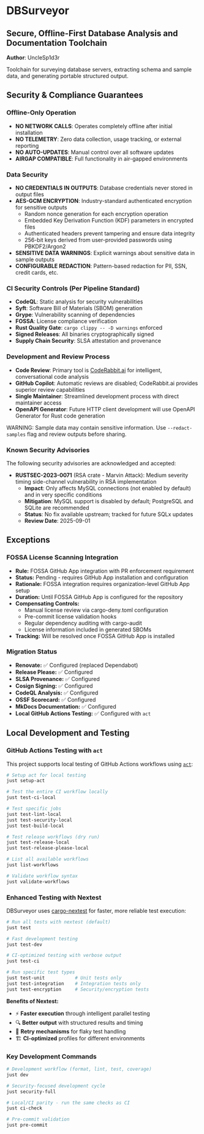 # DBSurveyor

## Secure, Offline-First Database Analysis and Documentation Toolchain

**Author**: UncleSp1d3r

Toolchain for surveying database servers, extracting schema and sample data, and generating portable structured output.

## Security & Compliance Guarantees

### Offline-Only Operation

- **NO NETWORK CALLS**: Operates completely offline after initial installation
- **NO TELEMETRY**: Zero data collection, usage tracking, or external reporting
- **NO AUTO-UPDATES**: Manual control over all software updates
- **AIRGAP COMPATIBLE**: Full functionality in air-gapped environments

### Data Security

- **NO CREDENTIALS IN OUTPUTS**: Database credentials never stored in output files
- **AES-GCM ENCRYPTION**: Industry-standard authenticated encryption for sensitive outputs
  - Random nonce generation for each encryption operation
  - Embedded Key Derivation Function (KDF) parameters in encrypted files
  - Authenticated headers prevent tampering and ensure data integrity
  - 256-bit keys derived from user-provided passwords using PBKDF2/Argon2
- **SENSITIVE DATA WARNINGS**: Explicit warnings about sensitive data in sample outputs
- **CONFIGURABLE REDACTION**: Pattern-based redaction for PII, SSN, credit cards, etc.

### CI Security Controls (Per Pipeline Standard)

- **CodeQL**: Static analysis for security vulnerabilities
- **Syft**: Software Bill of Materials (SBOM) generation
- **Grype**: Vulnerability scanning of dependencies
- **FOSSA**: License compliance verification
- **Rust Quality Gate**: `cargo clippy -- -D warnings` enforced
- **Signed Releases**: All binaries cryptographically signed
- **Supply Chain Security**: SLSA attestation and provenance

### Development and Review Process

- **Code Review**: Primary tool is [CodeRabbit.ai](https://coderabbit.ai) for intelligent, conversational code analysis
- **GitHub Copilot**: Automatic reviews are disabled; CodeRabbit.ai provides superior review capabilities
- **Single Maintainer**: Streamlined development process with direct maintainer access
- **OpenAPI Generator**: Future HTTP client development will use OpenAPI Generator for Rust code generation

WARNING: Sample data may contain sensitive information. Use `--redact-samples` flag and review outputs before sharing.

### Known Security Advisories

The following security advisories are acknowledged and accepted:

- **RUSTSEC-2023-0071** (RSA crate - Marvin Attack): Medium severity timing side-channel vulnerability in RSA implementation
  - **Impact**: Only affects MySQL connections (not enabled by default) and in very specific conditions
  - **Mitigation**: MySQL support is disabled by default; PostgreSQL and SQLite are recommended
  - **Status**: No fix available upstream; tracked for future SQLx updates
  - **Review Date**: 2025-09-01

## Exceptions

### FOSSA License Scanning Integration

- **Rule:** FOSSA GitHub App integration with PR enforcement requirement
- **Status:** Pending - requires GitHub App installation and configuration
- **Rationale:** FOSSA integration requires organization-level GitHub App setup
- **Duration:** Until FOSSA GitHub App is configured for the repository
- **Compensating Controls:**
  - Manual license review via cargo-deny.toml configuration
  - Pre-commit license validation hooks
  - Regular dependency auditing with cargo-audit
  - License information included in generated SBOMs
- **Tracking:** Will be resolved once FOSSA GitHub App is installed

### Migration Status

- **Renovate:** ✅ Configured (replaced Dependabot)
- **Release Please:** ✅ Configured
- **SLSA Provenance:** ✅ Configured
- **Cosign Signing:** ✅ Configured
- **CodeQL Analysis:** ✅ Configured
- **OSSF Scorecard:** ✅ Configured
- **MkDocs Documentation:** ✅ Configured
- **Local GitHub Actions Testing:** ✅ Configured with `act`

## Local Development and Testing

### GitHub Actions Testing with `act`

This project supports local testing of GitHub Actions workflows using [`act`](https://github.com/nektos/act):

```bash
# Setup act for local testing
just setup-act

# Test the entire CI workflow locally
just test-ci-local

# Test specific jobs
just test-lint-local
just test-security-local
just test-build-local

# Test release workflows (dry run)
just test-release-local
just test-release-please-local

# List all available workflows
just list-workflows

# Validate workflow syntax
just validate-workflows
```

### Enhanced Testing with Nextest

DBSurveyor uses [cargo-nextest](https://nexte.st/) for faster, more reliable test execution:

```bash
# Run all tests with nextest (default)
just test

# Fast development testing
just test-dev

# CI-optimized testing with verbose output
just test-ci

# Run specific test types
just test-unit           # Unit tests only
just test-integration    # Integration tests only
just test-encryption     # Security/encryption tests
```

**Benefits of Nextest:**

- ⚡ **Faster execution** through intelligent parallel testing
- 🔍 **Better output** with structured results and timing
- 🔄 **Retry mechanisms** for flaky test handling
- 🏗️ **CI-optimized** profiles for different environments

### Key Development Commands

```bash
# Development workflow (format, lint, test, coverage)
just dev

# Security-focused development cycle
just security-full

# Local/CI parity - run the same checks as CI
just ci-check

# Pre-commit validation
just pre-commit
```
